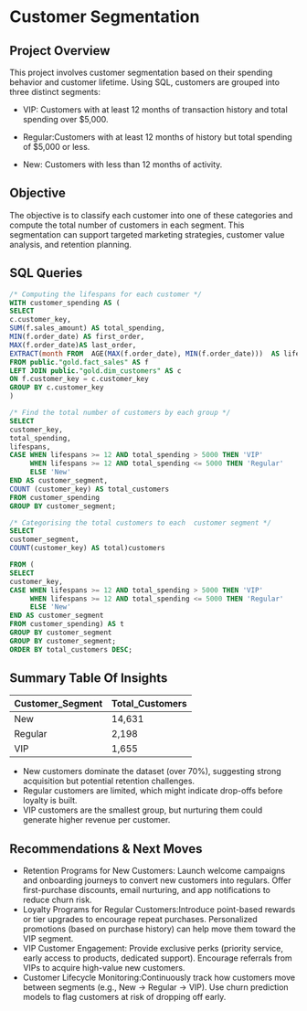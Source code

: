 # Customer Segmentation

## Project Overview
This project involves customer segmentation based on their spending behavior and customer lifetime.
Using SQL, customers are grouped into three distinct segments:
- VIP: Customers with at least 12 months of transaction history and total spending over $5,000.

- Regular:Customers with at least 12 months of history but total spending of $5,000 or less.

- New: Customers with less than 12 months of activity.

## Objective
The objective is to classify each customer into one of these categories and compute the total number of customers in each segment. 
This segmentation can support targeted marketing strategies, customer value analysis, and retention planning.

## SQL Queries
```sql
/* Computing the lifespans for each customer */
WITH customer_spending AS (
SELECT 
c.customer_key,
SUM(f.sales_amount) AS total_spending,
MIN(f.order_date) AS first_order,
MAX(f.order_date)AS last_order,
EXTRACT(month FROM  AGE(MAX(f.order_date), MIN(f.order_date)))  AS lifespans
FROM public."gold.fact_sales" AS f
LEFT JOIN public."gold.dim_customers" AS c
ON f.customer_key = c.customer_key
GROUP BY c.customer_key
)

/* Find the total number of customers by each group */
SELECT 
customer_key,
total_spending,
lifespans,
CASE WHEN lifespans >= 12 AND total_spending > 5000 THEN 'VIP'
     WHEN lifespans >= 12 AND total_spending <= 5000 THEN 'Regular'
	 ELSE 'New'
END AS customer_segment,
COUNT (customer_key) AS total_customers
FROM customer_spending
GROUP BY customer_segment;

/* Categorising the total customers to each  customer segment */
SELECT
customer_segment,
COUNT(customer_key) AS total)customers

FROM (
SELECT
customer_key,
CASE WHEN lifespans >= 12 AND total_spending > 5000 THEN 'VIP'
     WHEN lifespans >= 12 AND total_spending <= 5000 THEN 'Regular'
	 ELSE 'New'
END AS customer_segment
FROM customer_spending) AS t
GROUP BY customer_segment
GROUP BY customer_segment;
ORDER BY total_customers DESC;
```
## Summary Table Of Insights

| Customer\_Segment | Total\_Customers |
| ----------------- | ---------------- |
| New               | 14,631           |
| Regular           | 2,198            |
| VIP               | 1,655            |

- New customers dominate the dataset (over 70%), suggesting strong acquisition but potential retention challenges.
- Regular customers are limited, which might indicate drop-offs before loyalty is built.
- VIP customers are the smallest group, but nurturing them could generate higher revenue per customer.
## Recommendations & Next Moves
-  Retention Programs for New Customers: Launch welcome campaigns and onboarding journeys to convert new customers into regulars.
Offer first-purchase discounts, email nurturing, and app notifications to reduce churn risk.
- Loyalty Programs for Regular Customers:Introduce point-based rewards or tier upgrades to encourage repeat purchases.
Personalized promotions (based on purchase history) can help move them toward the VIP segment.
- VIP Customer Engagement: Provide exclusive perks (priority service, early access to products, dedicated support).
Encourage referrals from VIPs to acquire high-value new customers.
- Customer Lifecycle Monitoring:Continuously track how customers move between segments (e.g., New → Regular → VIP).
Use churn prediction models to flag customers at risk of dropping off early.



